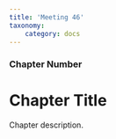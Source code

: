 ```yaml
---
title: 'Meeting 46'
taxonomy:
    category: docs
---
```


### Chapter Number

# Chapter Title

Chapter description.